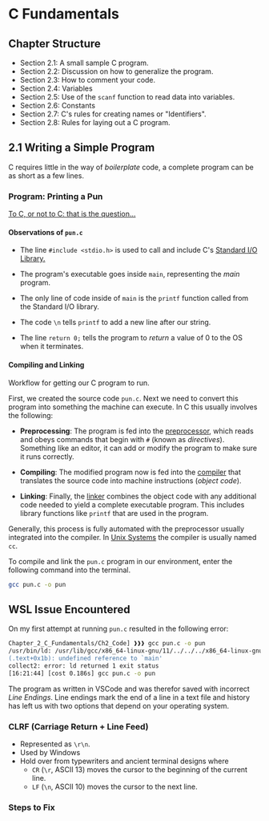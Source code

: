 # C Fundamentals

## Chapter Structure

- Section 2.1: A small sample C program.
- Section 2.2: Discussion on how to generalize the program.
- Section 2.3: How to comment your code.
- Section 2.4: Variables
- Section 2.5: Use of the `scanf` function to read data into variables.
- Section 2.6: Constants
- Section 2.7: C's rules for creating names or "Identifiers".
- Section 2.8: Rules for laying out a C program.

## 2.1 Writing a Simple Program

C requires little in the way of *boilerplate* code, a complete program can be as short as a few lines.

### Program: Printing a Pun

[To C, or not to C: that is the question...](Assets\Chapter_2_C_Fundamentals\Ch2_Code\pun.c)

#### Observations of `pun.c`

- The line `#include <stdio.h>` is used to call and include C's [Standard I/O Library.]()

- The program's executable goes inside `main`, representing the *main* program.

- The only line of code inside of `main` is the `printf` function called from the Standard I/O library.

- The code `\n` tells `printf` to add a new line after our string.

- The line `return 0;` tells the program to *return* a value of 0 to the OS when it terminates.

#### Compiling and Linking

Workflow for getting our C program to run.

First, we created the source code `pun.c`. Next we need to convert this program into something the machine can execute. In C this usually involves the following:

- **Preprocessing**: The program is fed into the [preprocessor](), which reads and obeys commands that begin with `#` (known as *directives*). Something like an editor, it can add or modify the program to make sure it runs correctly.

- **Compiling**: The modified program now is fed into the [compiler]() that translates the source code into machine instructions (*object code*).

- **Linking**: Finally, the [linker]() combines the object code with any additional code needed to yield a complete executable program. This includes library functions like `printf` that are used in the program.

Generally, this process is fully automated with the preprocessor usually integrated into the compiler. In [Unix Systems]() the compiler is usually named `cc`.

To compile and link the `pun.c` program in our environment, enter the following command into the terminal.

```bash
gcc pun.c -o pun
```

## WSL Issue Encountered

On my first attempt at running `pun.c` resulted in the following error:

```bash
Chapter_2_C_Fundamentals/Ch2_Code] ❱❱❱ gcc pun.c -o pun
/usr/bin/ld: /usr/lib/gcc/x86_64-linux-gnu/11/../../../x86_64-linux-gnu/Scrt1.o: in function `_start':
(.text+0x1b): undefined reference to `main'
collect2: error: ld returned 1 exit status
[16:21:44] [cost 0.186s] gcc pun.c -o pun
```

The program as written in VSCode and was therefor saved with incorrect *Line Endings*. Line endings mark the end of a line in a text file and history has left us with two options that depend on your operating system.

### CLRF (Carriage Return + Line Feed)
- Represented as `\r\n`.
- Used by Windows
- Hold over from typewriters and ancient terminal designs where
  - `CR` (`\r`, ASCII 13) moves the cursor to the beginning of the current line.
  - `LF` (`\n`, ASCII 10) moves the cursor to the next line. 

### Steps to Fix

